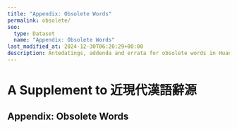 ```yaml
---
title: "Appendix: Obsolete Words"
permalink: obsolete/
seo:
  type: Dataset
  name: "Appendix: Obsolete Words"
last_modified_at: 2024-12-30T06:20:29+00:00
description: Antedatings, addenda and errata for obsolete words in Huang He-ch'ing's lexicon
---
```

# A Supplement to 近現代漢語辭源
## Appendix: Obsolete Words

<!-- Anything not in the table must be before this comment. -->

